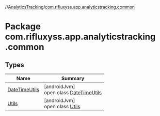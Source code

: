 //[AnalyticsTracking](../../index.md)/[com.rifluxyss.app.analyticstracking.common](index.md)

# Package com.rifluxyss.app.analyticstracking.common

## Types

| Name | Summary |
|---|---|
| [DateTimeUtils](-date-time-utils/index.md) | [androidJvm]<br>open class [DateTimeUtils](-date-time-utils/index.md) |
| [Utils](-utils/index.md) | [androidJvm]<br>open class [Utils](-utils/index.md) |
